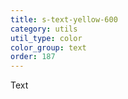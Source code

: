 ```yaml
---
title: s-text-yellow-600
category: utils
util_type: color
color_group: text
order: 187
---
```

<div class="s-text-yellow-600 s-bg-black">Text</div>